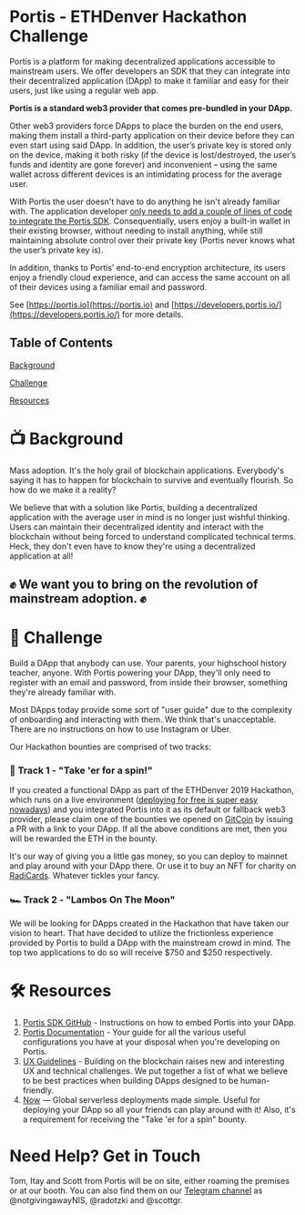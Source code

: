 # Portis - ETHDenver Hackathon Challenge


Portis is a platform for making decentralized applications accessible to mainstream users. We offer developers an SDK that they can integrate into their decentralized application (DApp) to make it familiar and easy for their users, just like using a regular web app. 

**Portis is a standard web3 provider that comes pre-bundled in your DApp.**

Other web3 providers force DApps to place the burden on the end users, making them install a third-party application on their device before they can even start using said DApp. In addition, the user’s private key is stored only on the device, making it both risky (if the device is lost/destroyed, the user’s funds and identity are gone forever) and inconvenient – using the same wallet across different devices is an intimidating process for the average user.

With Portis the user doesn't have to do anything he isn't already familiar with. The application developer [only needs to add a couple of lines of code to integrate the Portis SDK](https://github.com/portis-project/portis-sdk). Consequentially, users enjoy a built-in wallet in their existing browser, without needing to install anything, while still maintaining absolute control over their private key (Portis never knows what the user’s private key is). 

In addition, thanks to Portis’ end-to-end encryption architecture, its users enjoy a friendly cloud experience, and can access the same account on all of their devices using a familiar email and password.

See [https://portis.io](https://portis.io) and [https://developers.portis.io/](https://developers.portis.io/) for more details.


## Table of Contents

[Background](#tv-background)

[Challenge](#rocket-challenge)

[Resources](#hammer_and_wrench-resources)


# :tv: Background

Mass adoption. It's the holy grail of blockchain applications. Everybody's saying it has to happen for blockchain to survive and eventually flourish. So how do we make it a reality?

We believe that with a solution like Portis, building a decentralized application with the average user in mind is no longer just wishful thinking. Users can maintain their decentralized identity and interact with the blockchain without being forced to understand complicated technical terms. Heck, they don't even have to know they're using a decentralized application at all!

## ✊ We want you to bring on the revolution of mainstream adoption. ✊


# :rocket: Challenge

Build a DApp that anybody can use. Your parents, your highschool history teacher, anyone. With Portis powering your DApp, they'll only need to register with an email and password, from inside their browser, something they're already familiar with. 

Most DApps today provide some sort of "user guide" due to the complexity of onboarding and interacting with them. We think that's unacceptable. There are no instructions on how to use Instagram or Uber.

Our Hackathon bounties are comprised of two tracks:

### 🛴 Track 1 - "Take 'er for a spin!"

If you created a functional DApp as part of the ETHDenver 2019 Hackathon, which runs on a live environment ([deploying for free is super easy nowadays](https://zeit.co/now)) and you integrated Portis into it as its default or fallback web3 provider, please claim one of the bounties we opened on [GitCoin](https://gitcoin.co/explorer?bounty_type=feature&network=mainnet&idx_status=open&order_by=-web3_created&org=Portis) by issuing a PR with a link to your DApp. If all the above conditions are met, then you will be rewarded the ETH in the bounty. 

It's our way of giving you a little gas money, so you can deploy to mainnet and play around with your DApp there. Or use it to buy an NFT for charity on [RadiCards](https://radi.cards). Whatever tickles your fancy.

### 🏎 Track 2 - "Lambos On The Moon"

We will be looking for DApps created in the Hackathon that have taken our vision to heart. That have decided to utilize the frictionless experience provided by Portis to build a DApp with the mainstream crowd in mind. The top two applications to do so will receive $750 and $250 respectively.

# :hammer_and_wrench: Resources

1. [Portis SDK GitHub](https://github.com/portis-project/portis-sdk) - Instructions on how to embed Portis into your DApp.
1. [Portis Documentation](https://docs.portis.io/) - Your guide for all the various useful configurations you have at your disposal when you're developing on Portis.
1. [UX Guidelines](https://docs.portis.io/#/ux-guidelines) - Building on the blockchain raises new and interesting UX and technical challenges. We put together a list of what we believe to be best practices when building DApps designed to be human-friendly.
1. [Now](https://zeit.co/now) — Global serverless deployments made simple. Useful for deploying your DApp so all your friends can play around with it! Also, it's a requirement for receiving the "Take 'er for a spin" bounty.



# Need Help? Get in Touch

Tom, Itay and Scott from Portis will be on site, either roaming the premises or at our booth. You can also find them on our [Telegram channel](https://t.me/PortisHQ) as @notgivingawayNIS, @radotzki and @scottgr.
